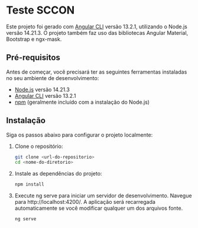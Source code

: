 # Teste SCCON

Este projeto foi gerado com [Angular CLI](https://github.com/angular/angular-cli) versão 13.2.1, utilizando o Node.js versão 14.21.3. O projeto também faz uso das bibliotecas Angular Material, Bootstrap e ngx-mask.

## Pré-requisitos

Antes de começar, você precisará ter as seguintes ferramentas instaladas no seu ambiente de desenvolvimento:

- [Node.js](https://nodejs.org/) versão 14.21.3
- [Angular CLI](https://angular.io/cli) versão 13.2.1
- [npm](https://www.npmjs.com/) (geralmente incluído com a instalação do Node.js)

## Instalação

Siga os passos abaixo para configurar o projeto localmente:

1. Clone o repositório:

   ```bash
   git clone <url-do-repositorio>
   cd <nome-do-diretorio>


2. Instale as dependências do projeto:

   ```bash
   npm install

3. Execute ng serve para iniciar um servidor de desenvolvimento. Navegue para http://localhost:4200/. A aplicação será recarregada automaticamente se você modificar qualquer um dos arquivos fonte.

   ```bash
   ng serve

   
